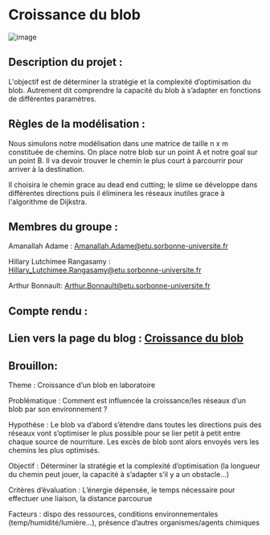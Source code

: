 
# Croissance du blob

![image](https://www.science-et-vie.com/wp-content/uploads/scienceetvie/2021/10/qu-est-que-blob-animal-vegetal.jpg)

## Description du projet : ##

L'objectif est de déterminer la stratégie et la complexité d’optimisation du blob. Autrement dit comprendre la capacité du blob à s’adapter en fonctions de différentes paramètres.

## Règles de la modélisation : ##  

Nous simulons notre modélisation dans une matrice de taille n x m constituée de chemins. On place notre blob sur un point A et notre goal sur un point B. Il va devoir trouver le chemin le plus court à parcourrir pour arriver à la destination.

Il choisira le chemin grace au dead end cutting; le slime se développe dans différentes directions puis il éliminera les réseaux inutiles grace à l'algorithme de Dijkstra.

## Membres du groupe : ##

Amanallah Adame : Amanallah.Adame@etu.sorbonne-universite.fr

Hillary Lutchimee Rangasamy : Hillary_Lutchimee.Rangasamy@etu.sorbonne-universite.fr 

Arthur Bonnault: Arthur.Bonnault@etu.sorbonne-universite.fr

## Compte rendu : ##



## Lien vers la page du blog : <a href="https://are-dynamic-2024-g4.github.io/croissance-du-blob/"> Croissance du blob </a>


## Brouillon: ##  
Theme : Croissance d’un blob en laboratoire

Problématique : Comment est influencée la croissance/les réseaux d’un blob par son environnement ?

Hypothèse : Le blob va d’abord s’étendre dans toutes les directions puis des réseaux vont s’optimiser le plus possible pour se lier petit à petit entre chaque source de nourriture. Les excès de blob sont alors envoyés vers les chemins les plus optimisés.

Objectif : Déterminer la stratégie et la complexité d’optimisation (la longueur du chemin peut jouer, la capacité à s’adapter s’il y a un obstacle...)

Critères d’évaluation : L’énergie dépensée, le temps nécessaire pour effectuer une liaison, la distance parcourue

Facteurs : dispo des ressources, conditions environnementales (temp/humidité/lumière…), présence d’autres organismes/agents chimiques
